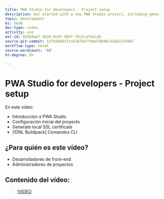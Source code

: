 ```yaml
---
title: PWA Studio for developers - Project setup
description: Get started with a new PWA Studio project, including generating a local SSL certificate, and the build pack CLI commands.
topic: Development
kt: 5648
doc-type: video
activity: use
exl-id: 92d3dae7-1b3d-4c07-985f-f0c5cafda1a5
source-git-commit: 52fb9a6617ca5107de7fd4d78b96c358a1514947
workflow-type: tm+mt
source-wordcount: '60'
ht-degree: 0%

---
```


# PWA Studio for developers - Project setup

En este vídeo:

- Introducción a PWA Studio
- Configuración inicial del proyecto
- Generate local SSL certificate
- [!DNL Buildpack] Comandos CLI

## ¿Para quién es este vídeo?

- Desarrolladores de front-end
- Administradores de proyectos

## Contenido del vídeo:

>[!VIDEO](https://video.tv.adobe.com/v/35719?quality=12&learn=on)
